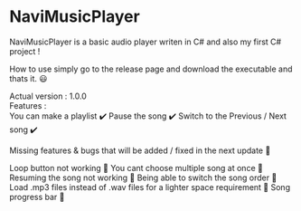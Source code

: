 # NaviMusicPlayer
NaviMusicPlayer is a basic audio player writen in C# and also my first C# project !

How to use simply go to the release page and download the executable and thats it. 😃

Actual version : 1.0.0 <br>
Features : <br>
You can make a playlist ✔️
Pause the song ✔️
Switch to the Previous / Next song ✔️

Missing features & bugs that will be added / fixed in the next update 🚀

Loop button not working 🔨
You cant choose multiple song at once 🔨
Resuming the song not working 🔨
Being able to switch the song order 🔨
Load .mp3 files instead of .wav files for a lighter space requirement 🔨
Song progress bar 🔨
